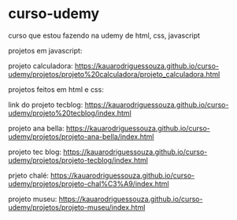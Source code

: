 # curso-udemy
 curso que estou fazendo na udemy  de html, css, javascript

projetos em javascript:

projeto calculadora: https://kauarodriguessouza.github.io/curso-udemy/projetos/projeto%20calculadora/projeto_calculadora.html


projetos feitos em html e css:

link do projeto tecblog: https://kauarodriguessouza.github.io/curso-udemy/projeto%20tecblog/index.html

projeto ana bella: https://kauarodriguessouza.github.io/curso-udemy/projetos/projeto-ana-bella/index.html

projeto tec blog: https://kauarodriguessouza.github.io/curso-udemy/projetos/projeto-tecblog/index.html

prjeto chalé: https://kauarodriguessouza.github.io/curso-udemy/projetos/projeto-chal%C3%A9/index.html

projeto museu: https://kauarodriguessouza.github.io/curso-udemy/projetos/projeto-museu/index.html
